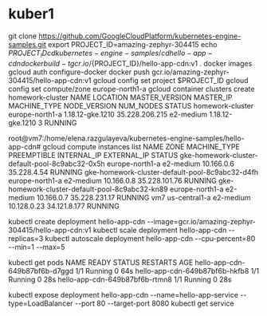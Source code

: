 # kuber1
git clone https://github.com/GoogleCloudPlatform/kubernetes-engine-samples.git
export PROJECT_ID=amazing-zephyr-304415
echo $PROJECT_ID
cd kubernetes-engine-samples/
cd hello-app-cdn
docker build -t gcr.io/${PROJECT_ID}/hello-app-cdn:v1 .
docker images
gcloud auth configure-docker
docker push gcr.io/amazing-zephyr-304415/hello-app-cdn:v1
gcloud config set project $PROJECT_ID
gcloud config set compute/zone europe-north1-a
gcloud container clusters create homework-cluster
NAME              LOCATION         MASTER_VERSION    MASTER_IP       MACHINE_TYPE  NODE_VERSION      NUM_NODES  STATUS
homework-cluster  europe-north1-a  1.18.12-gke.1210  35.228.206.215  e2-medium     1.18.12-gke.1210  3          RUNNING

root@vm7:/home/elena.razgulayeva/kubernetes-engine-samples/hello-app-cdn# gcloud compute instances list
NAME                                             ZONE             MACHINE_TYPE  PREEMPTIBLE  INTERNAL_IP  EXTERNAL_IP    STATUS
gke-homework-cluster-default-pool-8c9abc32-0x5h  europe-north1-a  e2-medium                  10.166.0.6   35.228.4.54    RUNNING
gke-homework-cluster-default-pool-8c9abc32-d4fh  europe-north1-a  e2-medium                  10.166.0.8   35.228.101.76  RUNNING
gke-homework-cluster-default-pool-8c9abc32-kn89  europe-north1-a  e2-medium                  10.166.0.7   35.228.231.17  RUNNING
vm7                                              us-central1-a    e2-medium                  10.128.0.23  34.121.8.177   RUNNING

kubectl create deployment hello-app-cdn --image=gcr.io/amazing-zephyr-304415/hello-app-cdn:v1
kubectl scale deployment hello-app-cdn --replicas=3
kubectl autoscale deployment hello-app-cdn --cpu-percent=80 --min=1 --max=5

kubectl get pods
NAME                             READY   STATUS    RESTARTS   AGE
hello-app-cdn-649b87bf6b-d7ggd   1/1     Running   0          64s
hello-app-cdn-649b87bf6b-hkfb8   1/1     Running   0          28s
hello-app-cdn-649b87bf6b-rtmn8   1/1     Running   0          28s

kubectl expose deployment hello-app-cdn --name=hello-app-service --type=LoadBalancer --port 80 --target-port 8080
kubectl get service
